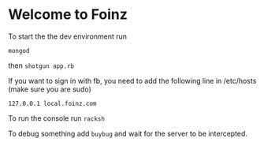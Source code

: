 Welcome to Foinz
=================

To start the the dev environment run 

`mongod`

then ```shotgun app.rb```

If you want to sign in with fb, you need to add the following line in /etc/hosts
(make sure you are sudo)

```127.0.0.1 local.foinz.com```


To run the console run ```racksh```

To debug something add ```buybug``` and wait for the server to be intercepted. 
